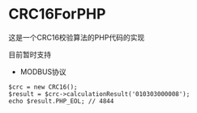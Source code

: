 # CRC16ForPHP
这是一个CRC16校验算法的PHP代码的实现

目前暂时支持
* MODBUS协议

```
$crc = new CRC16();
$result = $crc->calculationResult('010303000008');
echo $result.PHP_EOL; // 4844
```